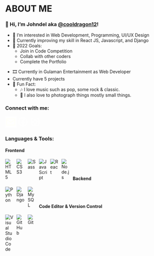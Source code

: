 # ABOUT ME
### 👋 Hi, I’m Johndel aka [@cooldragon12](!https://johndelencabo.online)!
- 👀 I’m interested in Web Development, Programming, UI/UX Design
- 🌱 Currently improving my skill in React JS, Javascript, and Django
- 🥅 2022 Goals: <ul>
    <li>Join in Code Competition</li>
    <li>Collab with other coders</li>
    <li>Complete the Portfolio</li>
</ul>

- 🎞 Currently in Gulaman Entertainment as Web Developer
- Currently have 5 projects
- 🎢 Fun Fact:<ul>
    <li>🎶 I love music such as pop, some rock & classic. </li>
    <li>📸 I also love to photograph things mostly small things.</li>
</ul>

### Connect with me:
[<img alt="email/johndel" style="width: 35px; height:35px;"  src="./static/icons/icons8-mail-48.png"/>](!johndelencabo@gmail.com)
[<svg fill="#fff9" xmlns="http://www.w3.org/2000/svg"  viewBox="0 0 24 24" width="35px" height="35px"><path d="M 12 2 C 6.4889971 2 2 6.4889971 2 12 C 2 17.511003 6.4889971 22 12 22 C 17.511003 22 22 17.511003 22 12 C 22 6.4889971 17.511003 2 12 2 z M 12 4 C 16.430123 4 20 7.5698774 20 12 C 20 16.014467 17.065322 19.313017 13.21875 19.898438 L 13.21875 14.384766 L 15.546875 14.384766 L 15.912109 12.019531 L 13.21875 12.019531 L 13.21875 10.726562 C 13.21875 9.7435625 13.538984 8.8710938 14.458984 8.8710938 L 15.935547 8.8710938 L 15.935547 6.8066406 C 15.675547 6.7716406 15.126844 6.6953125 14.089844 6.6953125 C 11.923844 6.6953125 10.654297 7.8393125 10.654297 10.445312 L 10.654297 12.019531 L 8.4277344 12.019531 L 8.4277344 14.384766 L 10.654297 14.384766 L 10.654297 19.878906 C 6.8702905 19.240845 4 15.970237 4 12 C 4 7.5698774 7.5698774 4 12 4 z"/></svg>](!https://facebook.com/johndel.En13)
[<?xml version="1.0"?><svg fill="#fff9" xmlns="http://www.w3.org/2000/svg"  viewBox="0 0 24 24" width="35px" height="35px">    <path d="M 8 3 C 5.243 3 3 5.243 3 8 L 3 16 C 3 18.757 5.243 21 8 21 L 16 21 C 18.757 21 21 18.757 21 16 L 21 8 C 21 5.243 18.757 3 16 3 L 8 3 z M 8 5 L 16 5 C 17.654 5 19 6.346 19 8 L 19 16 C 19 17.654 17.654 19 16 19 L 8 19 C 6.346 19 5 17.654 5 16 L 5 8 C 5 6.346 6.346 5 8 5 z M 17 6 A 1 1 0 0 0 16 7 A 1 1 0 0 0 17 8 A 1 1 0 0 0 18 7 A 1 1 0 0 0 17 6 z M 12 7 C 9.243 7 7 9.243 7 12 C 7 14.757 9.243 17 12 17 C 14.757 17 17 14.757 17 12 C 17 9.243 14.757 7 12 7 z M 12 9 C 13.654 9 15 10.346 15 12 C 15 13.654 13.654 15 12 15 C 10.346 15 9 13.654 9 12 C 9 10.346 10.346 9 12 9 z"/></svg>](!https://instagram.com/thejohnds)


### Languages & Tools:

#### Frontend
<img align="left" alt="HTML5" width="26px" src="https://cdn.jsdelivr.net/gh/devicons/devicon/icons/html5/html5-original.svg" style="padding-right:10px;" />
<img align="left" alt="CSS3" width="26px" src="https://cdn.jsdelivr.net/gh/devicons/devicon/icons/css3/css3-original.svg" style="padding-right:10px;" />
<img align="left" alt="Sass" width="26px" src="https://cdn.jsdelivr.net/gh/devicons/devicon/icons/sass/sass-original.svg" style="padding-right:10px;" />
<img align="left" alt="JavaScript" width="26px" src="https://cdn.jsdelivr.net/gh/devicons/devicon/icons/javascript/javascript-original.svg" style="padding-right:10px;" />
<img align="left" alt="React" width="26px" src="https://cdn.jsdelivr.net/gh/devicons/devicon/icons/react/react-original.svg" style="padding-right:10px;" />
<img align="left" alt="Node.js" width="26px" src="https://cdn.jsdelivr.net/gh/devicons/devicon/icons/nodejs/nodejs-original.svg" style="padding-right:10px;" />
<br/>
<br/>


#### Backend
<img align="left" alt="Python" width="26px" src="https://cdn.jsdelivr.net/gh/devicons/devicon/icons/python/python-original.svg" style="padding-right:10px;" />
<img align="left" alt="Django" width="26px" src="https://cdn.jsdelivr.net/gh/devicons/devicon/icons/django/django-plain.svg" style="padding-right:10px;" />
<img align="left" alt="MySQL" width="26px" src="https://cdn.jsdelivr.net/gh/devicons/devicon/icons/mysql/mysql-original.svg" style="padding-right:10px;" />
<br/>
<br/>

#### Code Editor & Version Control
<img align="left" alt="Visual Studio Code" width="26px" src="https://cdn.jsdelivr.net/gh/devicons/devicon/icons/vscode/vscode-original.svg" style="padding-right:10px;" />
<img align="left" alt="GitHub" width="26px" src="https://user-images.githubusercontent.com/3369400/139447912-e0f43f33-6d9f-45f8-be46-2df5bbc91289.png" style="padding-right:10px;" />
<img align="left" alt="Git" width="26px" src="https://cdn.jsdelivr.net/gh/devicons/devicon/icons/git/git-original.svg" style="padding-right:10px;" />


